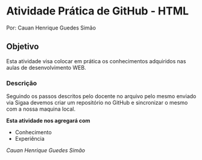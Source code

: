 # Atividade Prática de GitHub - HTML
 Por: Cauan Henrique Guedes Simão

## Objetivo
 Esta atividade visa colocar em prática os conhecimentos adquiridos nas aulas de desenvolvimento WEB.

### Descrição
 Seguindo os passos descritos pelo docente no arquivo pelo mesmo enviado via Sigaa devemos criar um repositório no GitHub e sincronizar o mesmo com a nossa maquina local.

**Esta atividade nos agregará com**

- Conhecimento
- Experiência

*Cauan Henrique Guedes Simão*
